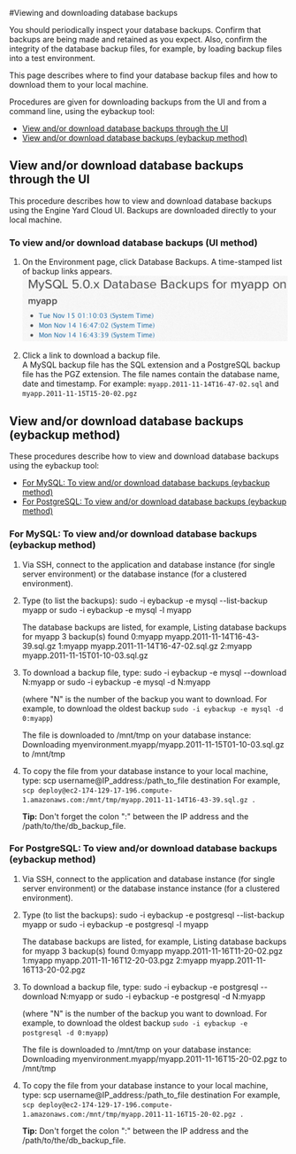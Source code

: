 #Viewing and downloading database backups

You should periodically inspect your database backups. Confirm that backups are being made and retained as you expect. Also, confirm the integrity of the database backup files, for example, by loading backup files into a test environment. 

This page describes where to find your database backup files and how to download them to your local machine.

Procedures are given for downloading backups from the UI and from a command line, using the eybackup tool:  

* [View and/or download database backups through the UI][1]
* [View and/or download database backups (eybackup method)][2]


<h2 id="topic1"> View and/or download database backups through the UI</h2>

This procedure describes how to view and download database backups using the Engine Yard Cloud UI. Backups are downloaded directly to your local machine.

### To view and/or download database backups (UI method)

1. On the Environment page, click Database Backups.
    A time-stamped list of backup links appears.  
    ![Example list of backup links](images/database_backups.png)

2. Click a link to download a backup file.  
    A MySQL backup file has the SQL extension and a PostgreSQL backup file has the PGZ extension. The file names contain the database name, date and timestamp. For example: `myapp.2011-11-14T16-47-02.sql` and `myapp.2011-11-15T15-20-02.pgz` 

<h2 id="topic1"> View and/or download database backups (eybackup method)</h2>

These procedures describe how to view and download database backups using the eybackup tool:

* [For MySQL: To view and/or download database backups (eybackup method)][A]
* [For PostgreSQL: To view and/or download database backups (eybackup method)][B] 

<h3 id="topicA"> For MySQL: To view and/or download database backups (eybackup method) </h3>

1. Via SSH, connect to the application and database instance (for single server environment) or the database instance (for a clustered environment).

2. Type (to list the backups):
        sudo -i eybackup -e mysql --list-backup myapp
    or
        sudo -i eybackup -e mysql -l myapp

    The database backups are listed, for example, 
        Listing database backups for myapp
		3 backup(s) found
		0:myapp myapp.2011-11-14T16-43-39.sql.gz
		1:myapp myapp.2011-11-14T16-47-02.sql.gz
		2:myapp myapp.2011-11-15T01-10-03.sql.gz
		
3. To download a backup file, type:
        sudo -i eybackup -e mysql --download N:myapp
	or 
		sudo -i eybackup -e mysql -d N:myapp

    (where "N" is the number of the backup you want to download. For example, to download the oldest backup `sudo -i eybackup -e mysql -d 0:myapp`)

    The file is downloaded to /mnt/tmp on your database instance:
        Downloading myenvironment.myapp/myapp.2011-11-15T01-10-03.sql.gz to /mnt/tmp

4. To copy the file from your database instance to your local machine, type:
        scp username@IP_address:/path_to_file destination
    For example, `scp deploy@ec2-174-129-17-196.compute-1.amazonaws.com:/mnt/tmp/myapp.2011-11-14T16-43-39.sql.gz .`
	    
    **Tip:** Don't forget the colon ":" between the IP address and the /path/to/the/db_backup_file.


<h3 id="topicB"> For PostgreSQL: To view and/or download database backups (eybackup method)</h3>

1. Via SSH, connect to the application and database instance (for single server environment) or the database instance instance (for a clustered environment).

2. Type (to list the backups):
        sudo -i eybackup -e postgresql --list-backup myapp
    or
        sudo -i eybackup -e postgresql -l myapp

    The database backups are listed, for example, 
        Listing database backups for myapp
		3 backup(s) found
		0:myapp myapp.2011-11-16T11-20-02.pgz
		1:myapp myapp.2011-11-16T12-20-03.pgz
		2:myapp myapp.2011-11-16T13-20-02.pgz
		
		
3. To download a backup file, type:
        sudo -i eybackup -e postgresql --download N:myapp
	or 
		sudo -i eybackup -e postgresql -d N:myapp

    (where "N" is the number of the backup you want to download. For example, to download the oldest backup `sudo -i eybackup -e postgresql -d 0:myapp`)

    The file is downloaded to /mnt/tmp on your database instance:
        Downloading myenvironment.myapp/myapp.2011-11-16T15-20-02.pgz to /mnt/tmp

4. To copy the file from your database instance to your local machine, type:
        scp username@IP_address:/path_to_file destination
    For example, `scp deploy@ec2-174-129-17-196.compute-1.amazonaws.com:/mnt/tmp/myapp.2011-11-16T15-20-02.pgz .`
	    
    **Tip:** Don't forget the colon ":" between the IP address and the /path/to/the/db_backup_file.

[1]: #topic1        "topic1"
[2]: #topic2        "topic2"
[A]: #topicA        "topicA"
[B]: #topicB        "topicB"
